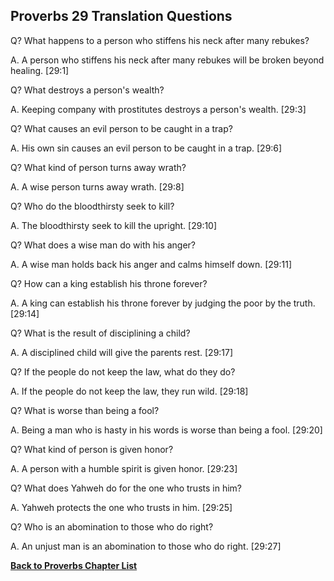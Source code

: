 ## Proverbs 29 Translation Questions ##

Q? What happens to a person who stiffens his neck after many rebukes?

A. A person who stiffens his neck after many rebukes will be broken beyond healing. [29:1]

Q? What destroys a person's wealth?

A. Keeping company with prostitutes destroys a person's wealth. [29:3]

Q? What causes an evil person to be caught in a trap?

A. His own sin causes an evil person to be caught in a trap. [29:6]

Q? What kind of person turns away wrath?

A. A wise person turns away wrath. [29:8]

Q? Who do the bloodthirsty seek to kill?

A. The bloodthirsty seek to kill the upright. [29:10]

Q? What does a wise man do with his anger?

A. A wise man holds back his anger and calms himself down. [29:11]

Q? How can a king establish his throne forever?

A. A king can establish his throne forever by judging the poor by the truth. [29:14]

Q? What is the result of disciplining a child?

A. A disciplined child will give the parents rest. [29:17]

Q? If the people do not keep the law, what do they do?

A. If the people do not keep the law, they run wild. [29:18]

Q? What is worse than being a fool?

A. Being a man who is hasty in his words is worse than being a fool. [29:20]

Q? What kind of person is given honor?

A. A person with a humble spirit is given honor. [29:23]

Q? What does Yahweh do for the one who trusts in him?

A. Yahweh protects the one who trusts in him. [29:25]

Q? Who is an abomination to those who do right?

A. An unjust man is an abomination to those who do right. [29:27]

__[Back to Proverbs Chapter List](./)__

